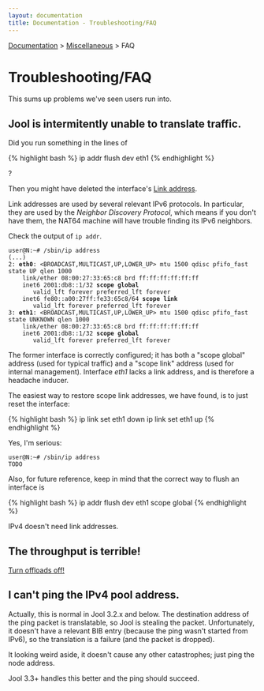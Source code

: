 ```yaml
---
layout: documentation
title: Documentation - Troubleshooting/FAQ
---
```


[Documentation](doc-index.html) > [Miscellaneous](doc-index.html#miscellaneous) > FAQ

# Troubleshooting/FAQ

This sums up problems we've seen users run into.

## Jool is intermitently unable to translate traffic.

Did you run something in the lines of

{% highlight bash %}
ip addr flush dev eth1
{% endhighlight %}

?

Then you might have deleted the interface's <a href="http://en.wikipedia.org/wiki/Link-local_address" target="_blank">Link address</a>.

Link addresses are used by several relevant IPv6 protocols. In particular, they are used by the *Neighbor Discovery Protocol*, which means if you don't have them, the NAT64 machine will have trouble finding its IPv6 neighbors.

Check the output of `ip addr`. 

<div class="highlight"><pre><code class="bash">user@N:~# /sbin/ip address
(...)
2: <strong>eth0</strong>: &lt;BROADCAST,MULTICAST,UP,LOWER_UP&gt; mtu 1500 qdisc pfifo_fast state UP qlen 1000
    link/ether 08:00:27:33:65:c8 brd ff:ff:ff:ff:ff:ff
    inet6 2001:db8::1/32 <strong>scope global</strong>
       valid_lft forever preferred_lft forever
    inet6 fe80::a00:27ff:fe33:65c8/64 <strong>scope link</strong>
       valid_lft forever preferred_lft forever
3: <strong>eth1</strong>: &lt;BROADCAST,MULTICAST,UP,LOWER_UP&gt; mtu 1500 qdisc pfifo_fast state UNKNOWN qlen 1000
    link/ether 08:00:27:33:65:c8 brd ff:ff:ff:ff:ff:ff
    inet6 2001:db8::1/32 <strong>scope global</strong>
       valid_lft forever preferred_lft forever
</code></pre></div>

The former interface is correctly configured; it has both a "scope global" address (used for typical traffic) and a "scope link" address (used for internal management). Interface _eth1_ lacks a link address, and is therefore a headache inducer.

The easiest way to restore scope link addresses, we have found, is to just reset the interface:

{% highlight bash %}
ip link set eth1 down
ip link set eth1 up
{% endhighlight %}

Yes, I'm serious:

<div class="highlight"><pre><code class="bash">user@N:~# /sbin/ip address
TODO
</code></pre></div>

Also, for future reference, keep in mind that the correct way to flush an interface is

{% highlight bash %}
ip addr flush dev eth1 scope global
{% endhighlight %}

IPv4 doesn't need link addresses.

## The throughput is terrible!

[Turn offloads off!](misc-offloading.html)

## I can't ping the IPv4 pool address.

Actually, this is normal in Jool 3.2.x and below. The destination address of the ping packet is translatable, so Jool is stealing the packet. Unfortunately, it doesn't have a relevant BIB entry (because the ping wasn't started from IPv6), so the translation is a failure (and the packet is dropped).

It looking weird aside, it doesn't cause any other catastrophes; just ping the node address.

Jool 3.3+ handles this better and the ping should succeed.

